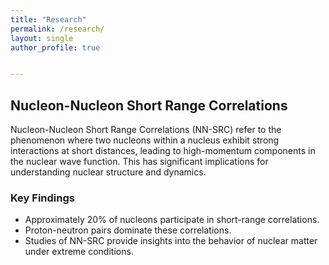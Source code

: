 ```yaml
---
title: "Research"
permalink: /research/
layout: single
author_profile: true


---
```


## Nucleon-Nucleon Short Range Correlations

Nucleon-Nucleon Short Range Correlations (NN-SRC) refer to the phenomenon where two nucleons within a nucleus exhibit strong interactions at short distances, leading to high-momentum components in the nuclear wave function. This has significant implications for understanding nuclear structure and dynamics.

### Key Findings

- Approximately 20% of nucleons participate in short-range correlations.
- Proton-neutron pairs dominate these correlations.
- Studies of NN-SRC provide insights into the behavior of nuclear matter under extreme conditions.


